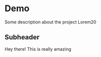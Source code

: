 # Demo

Some description about the project
Lorem20



## Subheader

Hey there! This is really amazing

